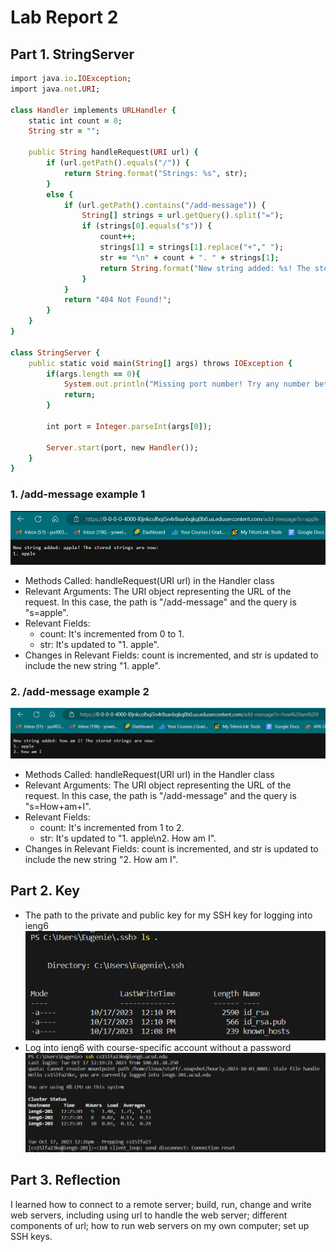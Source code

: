 # Lab Report 2
## Part 1. StringServer
```ruby
import java.io.IOException;
import java.net.URI;

class Handler implements URLHandler {
    static int count = 0;
    String str = "";

    public String handleRequest(URI url) {
        if (url.getPath().equals("/")) {
            return String.format("Strings: %s", str);
        }
        else {
            if (url.getPath().contains("/add-message")) {
                String[] strings = url.getQuery().split("=");
                if (strings[0].equals("s")) {
                    count++;
                    strings[1] = strings[1].replace("+"," ");
                    str += "\n" + count + ". " + strings[1];
                    return String.format("New string added: %s! The stored strings are now: %s", strings[1], str);
                }
            }
            return "404 Not Found!";
        }
    }
}

class StringServer {
    public static void main(String[] args) throws IOException {
        if(args.length == 0){
            System.out.println("Missing port number! Try any number between 1024 to 49151");
            return;
        }

        int port = Integer.parseInt(args[0]);

        Server.start(port, new Handler());
    }
}
```
### 1. /add-message example 1
![add-message_screenshot_1](https://github.com/Azathotha/cse15l-lab-reports/blob/main/images/use_add-message_1.png)
- Methods Called: handleRequest(URI url) in the Handler class
- Relevant Arguments: The URI object representing the URL of the request. In this case, the path is "/add-message" and the query is "s=apple".
- Relevant Fields:
  - count: It's incremented from 0 to 1.
  - str: It's updated to "1. apple".
- Changes in Relevant Fields: count is incremented, and str is updated to include the new string "1. apple".
### 2. /add-message example 2
![add-message_screenshot_2](https://github.com/Azathotha/cse15l-lab-reports/blob/main/images/use_add-message_2.png)
- Methods Called: handleRequest(URI url) in the Handler class
- Relevant Arguments: The URI object representing the URL of the request. In this case, the path is "/add-message" and the query is "s=How+am+I".
- Relevant Fields:
  - count: It's incremented from 1 to 2.
  - str: It's updated to "1. apple\n2. How am I".
- Changes in Relevant Fields: count is incremented, and str is updated to include the new string "2. How am I".

## Part 2. Key
- The path to the private and public key for my SSH key for logging into ieng6
  ![key_path](https://github.com/Azathotha/cse15l-lab-reports/blob/main/images/pri_pub_SSH_key.png)
- Log into ieng6 with course-specific account without a password
  ![login_no_pass](https://github.com/Azathotha/cse15l-lab-reports/blob/main/images/login_without_psw.png)

## Part 3. Reflection
I learned how to connect to a remote server; build, run, change and write web servers, including using url to handle the web server; different components of url; how to run web servers on my own computer; set up SSH keys.

